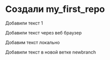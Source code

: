 # Создали my_first_repo

Добавили текст 1

Добавили текст через веб браузер

Добавим текст локально

Добавили текст в новой ветке newbranch
